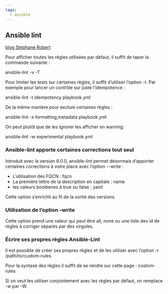 ```yaml
---
tags:
  - ansible
---
```


## Ansible lint

[blog Stéphane Robert](https://blog.stephane-robert.info/post/ansible-check-lint/)

Pour afficher toutes les règles utilisées par défaut, il suffit de taper la commande suivante :

  ansible-lint -v -T
  
Pour limiter les tests sur certaines règles, il suffit d’utiliser l’option -t. Par exemple pour lancer un contrôle sur juste l’idempotence :

  ansible-lint -t idempotency playbook.yml

De la même manière pour exclure certaines règles :

  ansible-lint -x formatting,metadata playbook.yml

On peut plutôt que de les ignorer les afficher en warning:


  ansible-lint -w experimental playbook.yml
  
### Ansible-lint apporte certaines corrections tout seul 


Introduit avec la version 6.0.0, ansible-lint permet désormais d’apporter certaines corrections à votre place avec l’option --write :

  * L’utilisation des FQCN : fqcn
  * La première lettre de la description en capitale : name
  * les valeurs booléenes à true ou false : yaml

Cette option s’enrichit au fil de la sortie des versions.

### Utilisation de l’option –write

Cette option prend une valeur qui peut être all, none ou une liste des id de règles à corriger séparés par des virgules.

### Écrire ses propres règles Ansible-Lint 

Il est possible de créer ses propres règles et de les utiliser avec l’option -r /path/to/custom-rules.

Pour la syntaxe des règles il suffit de se rendre sur cette page : custom-rules

Si on veut les utiliser conjointement avec les règles par défaut, on remplace -w par -W.